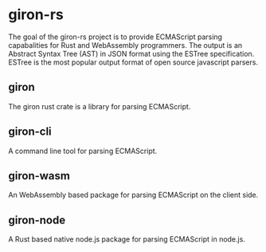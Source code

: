 # giron-rs

The goal of the giron-rs project is to provide ECMAScript parsing capabalities for Rust and WebAssembly programmers.
The output is an Abstract Syntax Tree (AST) in JSON format using the ESTree specification. ESTree is the most popular output format of open source javascript parsers.

## giron

The giron rust crate is a library for parsing ECMAScript.

## giron-cli

A command line tool for parsing ECMAScript.

## giron-wasm

An WebAssembly based package for parsing ECMAScript on the client side.

## giron-node

A Rust based native node.js package for parsing ECMAScript in node.js.
